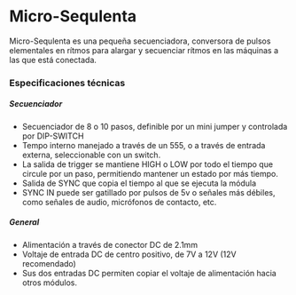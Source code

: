  # Micro-Sequlenta
 
 Micro-Sequlenta es una pequeña secuenciadora, conversora de pulsos elementales en rítmos para alargar y secuenciar rítmos en las máquinas a las que está conectada. 
 
 ### Especificaciones técnicas
 
 ##### Secuenciador
 
  - Secuenciador de 8 o 10 pasos, definible por un mini jumper y controlada por DIP-SWITCH
  - Tempo interno manejado a través de un 555, o a través de entrada externa, seleccionable con un switch.
  - La salida de trigger se mantiene HIGH o LOW por todo el tiempo que circule por un paso, permitiendo mantener un estado por más tiempo.
  - Salida de SYNC que copia el tiempo al que se ejecuta la módula
  - SYNC IN puede ser gatillado por pulsos de 5v o señales más débiles, como señales de audio, micrófonos de contacto, etc.
  
##### General

  - Alimentación a través de conector DC de 2.1mm
  - Voltaje de entrada DC de centro positivo, de 7V a 12V (12V recomendado)
  - Sus dos entradas DC permiten copiar el voltaje de alimentación hacia otros módulos.
  
